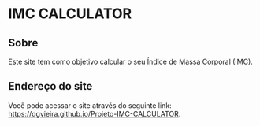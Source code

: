 # IMC CALCULATOR

## Sobre

Este site tem como objetivo calcular o seu Índice de Massa Corporal (IMC).

## Endereço do site

Você pode acessar o site através do seguinte link: https://dgvieira.github.io/Projeto-IMC-CALCULATOR.
